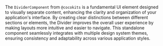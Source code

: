 The `DividerComponent` from `@cocokits` is a fundamental UI element designed to visually separate content, enhancing the clarity and organization of your application's interface. By creating clear distinctions between different sections or elements, the Divider improves the overall user experience by making layouts more intuitive and easier to navigate. This standalone component seamlessly integrates with multiple design system themes, ensuring consistency and adaptability across various application styles.